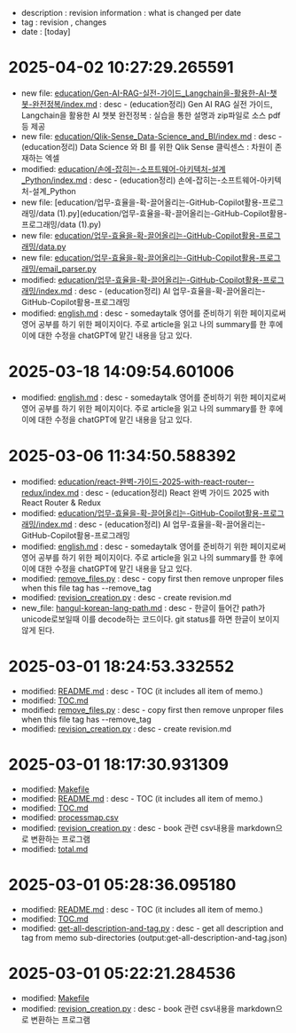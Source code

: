 - description : revision information : what is changed per date
- tag : revision , changes
- date : [today]

# 2025-04-02 10:27:29.265591
- new file: [education/Gen-AI-RAG-실전-가이드_Langchain을-활용한-AI-챗봇-완전정복/index.md](education/Gen-AI-RAG-실전-가이드_Langchain을-활용한-AI-챗봇-완전정복/index.md) : desc - (education정리) Gen AI RAG 실전 가이드, Langchain을 활용한 AI 챗봇 완전정복 : 실습을 통한 설명과 zip파일로 소스 pdf등 제공
- new file: [education/Qlik-Sense_Data-Science_and_BI/index.md](education/Qlik-Sense_Data-Science_and_BI/index.md) : desc - (education정리) Data Science 와 BI 를 위한 Qlik Sense 클릭센스 : 차원이 존재하는 엑셀
- modified: [education/손에-잡히는-소프트웨어-아키텍처-설계_Python/index.md](education/손에-잡히는-소프트웨어-아키텍처-설계_Python/index.md) : desc - (education정리) 손에-잡히는-소프트웨어-아키텍처-설계_Python
- new file: [education/업무-효율을-확-끌어올리는-GitHub-Copilot활용-프로그래밍/data (1).py](education/업무-효율을-확-끌어올리는-GitHub-Copilot활용-프로그래밍/data (1).py)
- new file: [education/업무-효율을-확-끌어올리는-GitHub-Copilot활용-프로그래밍/data.py](education/업무-효율을-확-끌어올리는-GitHub-Copilot활용-프로그래밍/data.py)
- new file: [education/업무-효율을-확-끌어올리는-GitHub-Copilot활용-프로그래밍/email_parser.py](education/업무-효율을-확-끌어올리는-GitHub-Copilot활용-프로그래밍/email_parser.py)
- modified: [education/업무-효율을-확-끌어올리는-GitHub-Copilot활용-프로그래밍/index.md](education/업무-효율을-확-끌어올리는-GitHub-Copilot활용-프로그래밍/index.md) : desc - (education정리) AI 업무-효율을-확-끌어올리는-GitHub-Copilot활용-프로그래밍
- modified: [english.md](english.md) : desc - somedaytalk 영어를 준비하기 위한 페이지로써 영어 공부를 하기 위한 페이지이다. 주로 article을 읽고 나의 summary를 한 후에 이에 대한 수정을 chatGPT에 맡긴 내용을 담고 있다.

# 2025-03-18 14:09:54.601006
- modified: [english.md](english.md) : desc - somedaytalk 영어를 준비하기 위한 페이지로써 영어 공부를 하기 위한 페이지이다. 주로 article을 읽고 나의 summary를 한 후에 이에 대한 수정을 chatGPT에 맡긴 내용을 담고 있다.

# 2025-03-06 11:34:50.588392
- modified: [education/react-완벽-가이드-2025-with-react-router--redux/index.md](education/react-완벽-가이드-2025-with-react-router--redux/index.md) : desc - (education정리) React 완벽 가이드 2025 with React Router & Redux
- modified: [education/업무-효율을-확-끌어올리는-GitHub-Copilot활용-프로그래밍/index.md](education/업무-효율을-확-끌어올리는-GitHub-Copilot활용-프로그래밍/index.md) : desc - (education정리) AI 업무-효율을-확-끌어올리는-GitHub-Copilot활용-프로그래밍
- modified: [english.md](english.md) : desc - somedaytalk 영어를 준비하기 위한 페이지로써 영어 공부를 하기 위한 페이지이다. 주로 article을 읽고 나의 summary를 한 후에 이에 대한 수정을 chatGPT에 맡긴 내용을 담고 있다.
- modified: [remove_files.py](remove_files.py) : desc - copy first then remove unproper files when this file tag has --remove_tag
- modified: [revision_creation.py](revision_creation.py) : desc - create revision.md
- new_file: [hangul-korean-lang-path.md](hangul-korean-lang-path.md) : desc - 한글이 들어간 path가 unicode로보일때 이를 decode하는 코드이다. git status를 하면 한글이 보이지 않게 된다. 

# 2025-03-01 18:24:53.332552
- modified: [README.md](README.md) : desc - TOC (it includes all item of memo.)
- modified: [TOC.md](TOC.md)
- modified: [remove_files.py](remove_files.py) : desc - copy first then remove unproper files when this file tag has --remove_tag
- modified: [revision_creation.py](revision_creation.py) : desc - create revision.md

# 2025-03-01 18:17:30.931309
- modified: [Makefile](Makefile)
- modified: [README.md](README.md) : desc - TOC (it includes all item of memo.)
- modified: [TOC.md](TOC.md)
- modified: [processmap.csv](processmap.csv)
- modified: [revision_creation.py](revision_creation.py) : desc - book 관련 csv내용을 markdown으로 변환하는 프로그램
- modified: [total.md](total.md)

# 2025-03-01 05:28:36.095180
- modified: [README.md](README.md) : desc - TOC (it includes all item of memo.)
- modified: [TOC.md](TOC.md)
- modified: [get-all-description-and-tag.py](get-all-description-and-tag.py) : desc - get all description and tag from memo sub-directories (output:get-all-description-and-tag.json)

# 2025-03-01 05:22:21.284536
- modified: [Makefile](Makefile)
- modified: [revision_creation.py](revision_creation.py) : desc - book 관련 csv내용을 markdown으로 변환하는 프로그램

